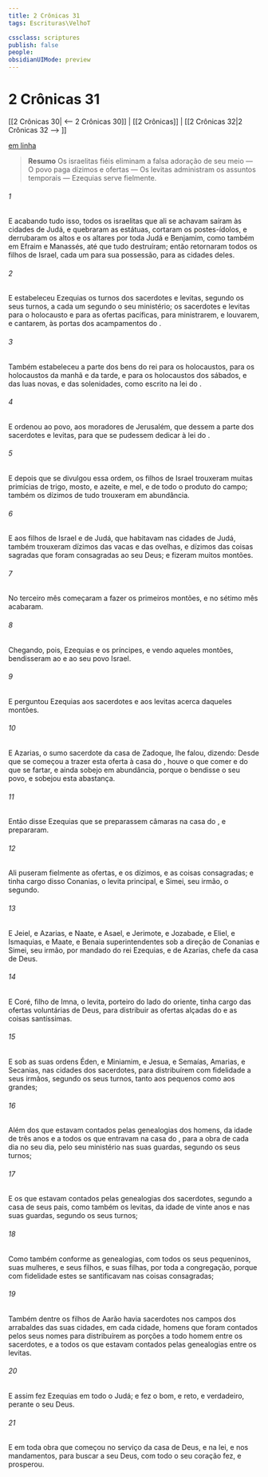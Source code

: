 ```yaml
---
title: 2 Crônicas 31
tags: Escrituras\VelhoT

cssclass: scriptures
publish: false
people:
obsidianUIMode: preview
---
```


# 2 Crônicas 31
[[2 Crônicas 30| <-- 2 Crônicas 30]] | [[2 Crônicas]] | [[2 Crônicas 32|2 Crônicas 32 --> ]]

[em linha](https://churchofjesuschrist.org/study/scriptures/ot/2-chr/31?lang=por)

> __Resumo__
Os israelitas fiéis eliminam a falsa adoração de seu meio — O povo paga dízimos e ofertas — Os levitas administram os assuntos temporais — Ezequias serve fielmente.

###### 1 
E acabando tudo isso, todos os israelitas que ali se achavam saíram às cidades de Judá, e quebraram as estátuas, cortaram os postes-ídolos, e derrubaram os altos e os altares por toda Judá e Benjamim, como também em Efraim e Manassés, até que tudo destruíram; então retornaram todos os filhos de Israel, cada um para sua possessão, para as cidades deles.

###### 2 
E estabeleceu Ezequias os turnos dos sacerdotes e levitas, segundo os seus turnos, a cada um segundo o seu ministério; os sacerdotes e levitas para o holocausto e para as ofertas pacíficas, para ministrarem, e louvarem, e cantarem, às portas dos acampamentos do .

###### 3 
Também estabeleceu a parte dos bens do rei para os holocaustos, para os holocaustos da manhã e da tarde, e para os holocaustos dos sábados, e das luas novas, e das solenidades, como  escrito na lei do .

###### 4 
E ordenou ao povo, aos moradores de Jerusalém, que dessem a parte dos sacerdotes e levitas, para que se pudessem dedicar à lei do .

###### 5 
E depois que se divulgou essa ordem, os filhos de Israel trouxeram muitas primícias de trigo, mosto, e azeite, e mel, e de todo o produto do campo; também os dízimos de tudo trouxeram em abundância.

###### 6 
E aos filhos de Israel e de Judá, que habitavam nas cidades de Judá, também trouxeram dízimos das vacas e das ovelhas, e dízimos das coisas sagradas que foram consagradas ao  seu Deus; e fizeram muitos montões.

###### 7 
No terceiro mês começaram a fazer os primeiros montões, e no sétimo mês acabaram.

###### 8 
Chegando, pois, Ezequias e os príncipes, e vendo aqueles montões, bendisseram ao  e ao seu povo Israel.

###### 9 
E perguntou Ezequias aos sacerdotes e aos levitas acerca daqueles montões.

###### 10 
E Azarias, o sumo sacerdote da casa de Zadoque, lhe falou, dizendo: Desde que se começou a trazer esta oferta à casa do , houve o que comer e do que se fartar, e ainda sobejo em abundância, porque o  bendisse o seu povo, e sobejou esta abastança.

###### 11 
Então disse Ezequias que se preparassem câmaras na casa do , e  prepararam.

###### 12 
Ali puseram fielmente as ofertas, e os dízimos, e as coisas consagradas; e tinha cargo disso Conanias, o levita principal, e Simei, seu irmão, o segundo.

###### 13 
E Jeiel, e Azarias, e Naate, e Asael, e Jerimote, e Jozabade, e Eliel, e Ismaquias, e Maate, e Benaia  superintendentes sob a direção de Conanias e Simei, seu irmão, por mandado do rei Ezequias, e de Azarias, chefe da casa de Deus.

###### 14 
E Coré, filho de Imna, o levita, porteiro do lado do oriente, tinha cargo das ofertas voluntárias de Deus, para distribuir as ofertas alçadas do  e as coisas santíssimas.

###### 15 
E sob as suas ordens  Éden, e Miniamim, e Jesua, e Semaías, Amarias, e Secanias, nas cidades dos sacerdotes, para distribuírem com fidelidade a seus irmãos, segundo os seus turnos, tanto aos pequenos como aos grandes;

###### 16 
Além dos que estavam contados pelas genealogias dos homens, da idade de três anos e  a todos os que entravam na casa do , para a obra de cada dia no seu dia, pelo seu ministério nas suas guardas, segundo os seus turnos;

###### 17 
E os que estavam contados pelas genealogias dos sacerdotes, segundo a casa de seus pais, como também os levitas, da idade de vinte anos e  nas suas guardas, segundo os seus turnos;

###### 18 
Como também conforme as genealogias, com todos os seus pequeninos, suas mulheres, e seus filhos, e suas filhas, por toda a congregação, porque com fidelidade estes se santificavam nas coisas consagradas;

###### 19 
Também dentre os filhos de Aarão havia sacerdotes nos campos dos arrabaldes das suas cidades, em cada cidade, homens que foram contados pelos seus nomes para distribuírem as porções a todo homem entre os sacerdotes, e a todos os que estavam contados pelas genealogias entre os levitas.

###### 20 
E assim fez Ezequias em todo o Judá; e fez o  bom, e reto, e verdadeiro, perante o  seu Deus.

###### 21 
E em toda obra que começou no serviço da casa de Deus, e na lei, e nos mandamentos, para buscar a seu Deus, com todo o seu coração  fez, e prosperou.


